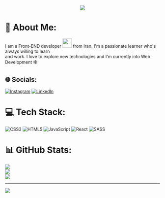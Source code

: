 <h1 align="center">
    <img src="https://readme-typing-svg.herokuapp.com/?lines=Hi,+There!+%F0%9F%91%8B;This+is+Somayeh+Kargosha;Thanks+for+visiting+my+Github!&center=true&font=Vazirmatn&weight=800&duration=3000&pause=1000&height=100&width=500&color=FDC435&size=30%22">
</h1>

# 💫 About Me:

I am a Front-END developer <img src="https://media.giphy.com/media/WUlplcMpOCEmTGBtBW/giphy.gif" width="30"> from Iran.
I'm a passionate learner who's always willing to learn <br/> and work. I love to explore new technologies and I'm currently into Web Development 🕸️



## 🌐 Socials:
[![Instagram](https://img.shields.io/badge/Instagram-%23E4405F.svg?logo=Instagram&logoColor=white)](https://instagram.com/somayeh_kargosha) [![LinkedIn](https://img.shields.io/badge/LinkedIn-%230077B5.svg?logo=linkedin&logoColor=white)](https://www.linkedin.com/in/somayeh-kargosha-a2baab266/) 

# 💻 Tech Stack:
![CSS3](https://img.shields.io/badge/css3-%231572B6.svg?style=for-the-badge&logo=css3&logoColor=white) ![HTML5](https://img.shields.io/badge/html5-%23E34F26.svg?style=for-the-badge&logo=html5&logoColor=white) ![JavaScript](https://img.shields.io/badge/javascript-%23323330.svg?style=for-the-badge&logo=javascript&logoColor=%23F7DF1E) ![React](https://img.shields.io/badge/react-%2320232a.svg?style=for-the-badge&logo=react&logoColor=%2361DAFB) ![SASS](https://img.shields.io/badge/SASS-hotpink.svg?style=for-the-badge&logo=SASS&logoColor=white)
# 📊 GitHub Stats:
![](https://github-readme-stats.vercel.app/api?username=Somayeh-Kargosha&theme=dracula&hide_border=false&include_all_commits=false&count_private=false)<br/>
![](https://github-readme-streak-stats.herokuapp.com/?user=Somayeh-Kargosha&theme=dracula&hide_border=false)<br/>
![](https://github-readme-stats.vercel.app/api/top-langs/?username=Somayeh-Kargosha&theme=dracula&hide_border=false&include_all_commits=false&count_private=false&layout=compact)

---
[![](https://visitcount.itsvg.in/api?id=Somayeh-Kargosha&icon=6&color=0)](https://visitcount.itsvg.in)

<!-- Proudly created with GPRM ( https://gprm.itsvg.in ) -->


<!--
**Somayeh-Kargosha/Somayeh-Kargosha** is a ✨ _special_ ✨ repository because its `README.md` (this file) appears on your GitHub profile.

